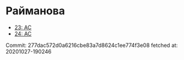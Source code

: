 # Райманова
- [23: AC](23.md)
- [24: AC](24.md)

Commit: 277dac572d0a6216cbe83a7d8624c1ee774f3e08
 fetched at: 20201027-190246
